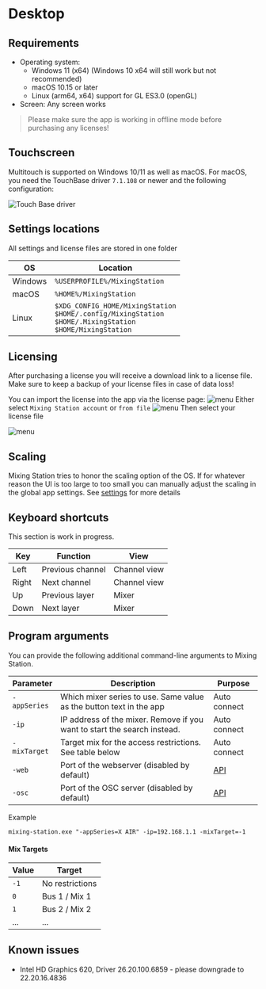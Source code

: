 # Desktop

## Requirements

- Operating system:
    - Windows 11 (x64) (Windows 10 x64 will still work but not recommended)
    - macOS 10.15 or later
    - Linux (arm64, x64) support for GL ES3.0 (openGL)
- Screen: Any screen works

>  Please make sure the app is working in offline mode before purchasing any licenses!

## Touchscreen

Multitouch is supported on Windows 10/11 as well as macOS.
For macOS, you need the TouchBase driver `7.1.108` or newer and the following configuration:

![Touch Base driver](touchbase.png)


## Settings locations

All settings and license files are stored in one folder

| OS      | Location                                                                                                                | 
|---------|-------------------------------------------------------------------------------------------------------------------------|
| Windows | `%USERPROFILE%/MixingStation`                                                                                           |
| macOS   | `%HOME%/MixingStation`                                                                                                  |
| Linux   | `$XDG_CONFIG_HOME/MixingStation`<br/>`$HOME/.config/MixingStation`<br/>`$HOME/.MixingStation`<br/>`$HOME/MixingStation` |

## Licensing

After purchasing a license you will receive a download link to a license file. Make sure to keep a backup of your
license files in case of data loss!

You can import the license into the app via the license page:
![menu](../img/license/pc-menu.png)
Either select `Mixing Station account` or `from file`
![menu](../img/license/pc-file-import.png)
Then select your license file

![menu](../img/license/pc-license-file.png)

## Scaling

Mixing Station tries to honor the scaling option of the OS.
If for whatever reason the UI is too large to too small you can manually adjust the scaling in the global app settings.
See [settings](../settings/global.md) for more details

## Keyboard shortcuts

This section is work in progress.

| Key   | Function         | View         |
|-------|------------------|--------------|
| Left  | Previous channel | Channel view |
| Right | Next channel     | Channel view |
| Up    | Previous layer   | Mixer        |
| Down  | Next layer       | Mixer        |

## Program arguments

You can provide the following additional command-line arguments to Mixing Station.

| Parameter    | Description                                                              | Purpose                        |
|--------------|--------------------------------------------------------------------------|--------------------------------|
| `-appSeries` | Which mixer series to use. Same value as the button text in the app      | Auto connect                   |
| `-ip`        | IP address of the mixer. Remove if you want to start the search instead. | Auto connect                   |
| `-mixTarget` | Target mix for the access restrictions. See table below                  | Auto connect                   |
| `-web`       | Port of the webserver (disabled by default)                              | [API](../use-cases/apis.md)    |
| `-osc`       | Port of the OSC server (disabled by default)                             | [API](../use-cases/apis.md) |

Example

```
mixing-station.exe "-appSeries=X AIR" -ip=192.168.1.1 -mixTarget=-1
```

#### Mix Targets

| Value | Target          |
|-------|-----------------|
| `-1`  | No restrictions |
| `0`   | Bus 1 / Mix 1   |
| `1`   | Bus 2 / Mix 2   |
| ...   | ...             |

## Known issues

- Intel HD Graphics 620, Driver 26.20.100.6859 - please downgrade to 22.20.16.4836